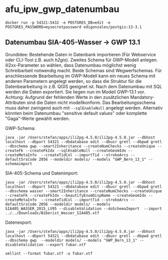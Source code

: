 # afu_ipw_gwp_datenumbau

```
docker run -p 54321:5432 -e POSTGRES_DB=edit -e POSTGRES_PASSWORD=mysecretpassword edigonzales/postgis:13-3.1
```

## Datenumbau SIA-405-Wasser -> GWP 13.1
Grundidee: Bestehende Daten in Datenbank importieren (Für Webservice oder CLI-Tool z.B. auch _h2gis_). Zweites Schema für GWP-Modell anlegen. ili2xx-Parameter so wählen, dass Datenumbau möglichst wenig Schreibarbeit notwendig macht. Beide Schemas sind Wegwerfschemas. Für anschliessende Bearbeitung im GWP-Modell kann ein neues Schema mit anderen Parametern angelegt werden, so dass die Struktur für die Datenbearbeitung in z.B. QGIS geeignet ist. Nach dem Datenumbau mit SQL werden die Daten exportiert. Sie liegen nun im Modell GWP-13.1 vor. Achtung: Aufgrund der fehlenden Werte in den zusätzlichen Mandatory-Attributen sind die Daten nicht modellkonform. Das Bearbeitungsschema muss daher zwingend auch mit `--sqlEnableNull` angelegt werden. Alternativ könnten beim Datenumbau "sensitive default values" oder komplette "Gaga"-Werte gewählt werden. 

GWP-Schema:
```
java -jar /Users/stefan/apps/ili2pg-4.5.0/ili2pg-4.5.0.jar --dbhost localhost --dbport 54321 --dbdatabase edit --dbusr gretl --dbpwd gretl --dbschema gwp --smart2Inheritance --createNumChecks --createUnique --createFk --createFkIdx --sqlEnableNull --createGeomIdx --createMetaInfo  --createTidCol --importTid --strokeArcs --defaultSrsCode 2056 --modeldir models/ --models "GWP_Bern_13_1" --schemaimport
```

SIA-405-Schema und Datenimport:
```
java -jar /Users/stefan/apps/ili2pg-4.5.0/ili2pg-4.5.0.jar --dbhost localhost --dbport 54321 --dbdatabase edit --dbusr gretl --dbpwd gretl --dbschema wasser --smart2Inheritance --createNumChecks --createUnique --createFk --createFkIdx --beautifyEnumDispName --createGeomIdx --createMetaInfo  --createTidCol --importTid --strokeArcs --defaultSrsCode 2056 --modeldir models/ --models SIA405_WASSER_2015_LV95 --disableValidation --doSchemaImport  --import ../../Downloads/Biberist_Wasser_SIA405.xtf
```

Datenexport:
```
java -jar /Users/stefan/apps/ili2pg-4.5.0/ili2pg-4.5.0.jar --dbhost localhost --dbport 54321 --dbdatabase edit --dbusr gretl --dbpwd gretl --dbschema gwp  --modeldir models/ --models "GWP_Bern_13_1" --disableValidation --export fubar.xtf

xmllint --format fubar.xtf -o fubar.xtf 
```
